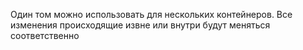 Один том можно использовать для нескольких контейнеров.  Все изменения происходящие извне или внутри будут меняться соответственно
